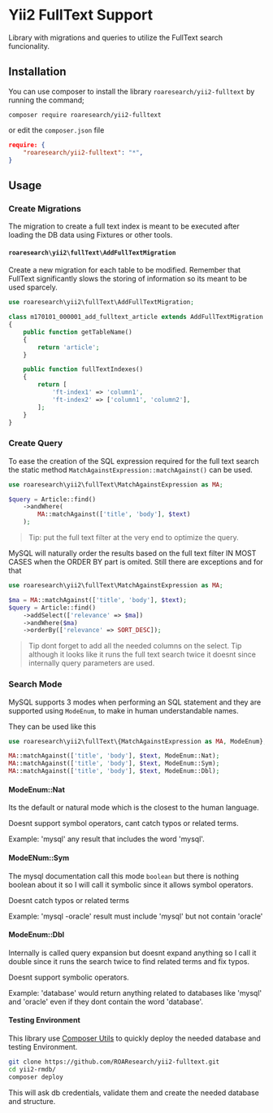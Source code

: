 Yii2 FullText Support
=====================

Library with migrations and queries to utilize the FullText search funcionality.

Installation
-----------

You can use composer to install the library `roaresearch/yii2-fulltext` by running the
command;

`composer require roaresearch/yii2-fulltext`

or edit the `composer.json` file

```json
require: {
    "roaresearch/yii2-fulltext": "*",
}
```

Usage
-----

### Create Migrations

The migration to create a full text index is meant to be executed after loading
the DB data using Fixtures or other tools.

#### `roaresearch\yii2\fullText\AddFullTextMigration`

Create a new migration for each table to be modified. Remember that FullText
significantly slows the storing of information so its meant to be used sparcely.

```php
use roaresearch\yii2\fullText\AddFullTextMigration;

class m170101_000001_add_fulltext_article extends AddFullTextMigration
{
    public function getTableName()
    {
        return 'article';
    }

    public function fullTextIndexes()
    {
        return [
            'ft-index1' => 'column1',
            'ft-index2' => ['column1', 'column2'],
        ];
    }
}
```

### Create Query

To ease the creation of the SQL expression required for the full text search the
static method `MatchAgainstExpression::matchAgainst()` can be used.

```php
use roaresearch\yii2\fullText\MatchAgainstExpression as MA;

$query = Article::find()
    ->andWhere(
        MA::matchAgainst(['title', 'body'], $text)
    );
```

> Tip: put the full text filter at the very end to optimize the query.

MySQL will naturally order the results based on the full text filter IN MOST
CASES when the ORDER BY part is omited. Still there are exceptions and for that

```php
use roaresearch\yii2\fullText\MatchAgainstExpression as MA;

$ma = MA::matchAgainst(['title', 'body'], $text);
$query = Article::find()
    ->addSelect(['relevance' => $ma])
    ->andWhere($ma)
    ->orderBy(['relevance' => SORT_DESC]);
```

> Tip dont forget to add all the needed columns on the select.
> Tip although it looks like it runs the full text search twice it doesnt since
  internally query parameters are used.

### Search Mode

MySQL supports 3 modes when performing an SQL statement and they are supported
using `ModeEnum`, to make in human understandable names.

They can be used like this

```php
use roaresearch\yii2\fullText\{MatchAgainstExpression as MA, ModeEnum};

MA::matchAgainst(['title', 'body'], $text, ModeEnum::Nat);
MA::matchAgainst(['title', 'body'], $text, ModeEnum::Sym);
MA::matchAgainst(['title', 'body'], $text, ModeEnum::Dbl);

```

#### ModeEnum::Nat

Its the default or natural mode which is the closest to the human language.

Doesnt support symbol operators, cant catch typos or related terms.

Example: 'mysql' any result that includes the word 'mysql'.

#### ModeENum::Sym

The mysql documentation call this mode `boolean` but there is nothing boolean
about it so I will call it symbolic since it allows symbol operators.

Doesnt catch typos or related terms

Example: 'mysql -oracle' result must include 'mysql' but not contain 'oracle'

#### ModeEnum::Dbl

Internally is called query expansion but doesnt expand anything so I call it
double since it runs the search twice to find related terms and fix typos.

Doesnt support symbolic operators.

Example: 'database' would return anything related to databases like 'mysql'
and 'oracle' even if they dont contain the word 'database'.

#### Testing Environment

This library use [Composer Utils](https://github.com/ROAResearch/composer-utils)
to quickly deploy the needed database and testing Environment.

```bash
git clone https://github.com/ROAResearch/yii2-fulltext.git
cd yii2-rmdb/
composer deploy
```

This will ask db credentials, validate them and create the needed database and
structure.
